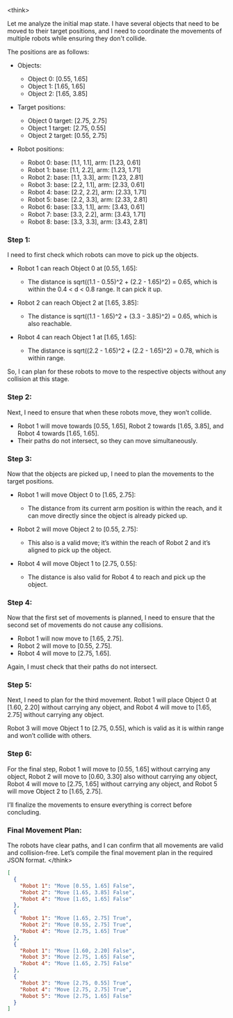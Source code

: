 &lt;think&gt;

Let me analyze the initial map state. I have several objects that need to be moved to their target positions, and I need to coordinate the movements of multiple robots while ensuring they don't collide.

The positions are as follows:
- Objects:
  - Object 0: [0.55, 1.65]
  - Object 1: [1.65, 1.65]
  - Object 2: [1.65, 3.85]

- Target positions:
  - Object 0 target: [2.75, 2.75]
  - Object 1 target: [2.75, 0.55]
  - Object 2 target: [0.55, 2.75]

- Robot positions:
  - Robot 0: base: [1.1, 1.1], arm: [1.23, 0.61]
  - Robot 1: base: [1.1, 2.2], arm: [1.23, 1.71]
  - Robot 2: base: [1.1, 3.3], arm: [1.23, 2.81]
  - Robot 3: base: [2.2, 1.1], arm: [2.33, 0.61]
  - Robot 4: base: [2.2, 2.2], arm: [2.33, 1.71]
  - Robot 5: base: [2.2, 3.3], arm: [2.33, 2.81]
  - Robot 6: base: [3.3, 1.1], arm: [3.43, 0.61]
  - Robot 7: base: [3.3, 2.2], arm: [3.43, 1.71]
  - Robot 8: base: [3.3, 3.3], arm: [3.43, 2.81]

### Step 1:
I need to first check which robots can move to pick up the objects. 

- Robot 1 can reach Object 0 at [0.55, 1.65]:
  - The distance is sqrt((1.1 - 0.55)^2 + (2.2 - 1.65)^2) = 0.65, which is within the 0.4 < d < 0.8 range. It can pick it up.
  
- Robot 2 can reach Object 2 at [1.65, 3.85]:
  - The distance is sqrt((1.1 - 1.65)^2 + (3.3 - 3.85)^2) = 0.65, which is also reachable.

- Robot 4 can reach Object 1 at [1.65, 1.65]:
  - The distance is sqrt((2.2 - 1.65)^2 + (2.2 - 1.65)^2) = 0.78, which is within range.

So, I can plan for these robots to move to the respective objects without any collision at this stage.

### Step 2:
Next, I need to ensure that when these robots move, they won’t collide. 
- Robot 1 will move towards [0.55, 1.65], Robot 2 towards [1.65, 3.85], and Robot 4 towards [1.65, 1.65]. 
- Their paths do not intersect, so they can move simultaneously.

### Step 3:
Now that the objects are picked up, I need to plan the movements to the target positions.

- Robot 1 will move Object 0 to [1.65, 2.75]:
  - The distance from its current arm position is within the reach, and it can move directly since the object is already picked up.
  
- Robot 2 will move Object 2 to [0.55, 2.75]:
  - This also is a valid move; it’s within the reach of Robot 2 and it’s aligned to pick up the object.

- Robot 4 will move Object 1 to [2.75, 0.55]:
  - The distance is also valid for Robot 4 to reach and pick up the object.

### Step 4:
Now that the first set of movements is planned, I need to ensure that the second set of movements do not cause any collisions.

- Robot 1 will now move to [1.65, 2.75].
- Robot 2 will move to [0.55, 2.75].
- Robot 4 will move to [2.75, 1.65].

Again, I must check that their paths do not intersect. 

### Step 5:
Next, I need to plan for the third movement. Robot 1 will place Object 0 at [1.60, 2.20] without carrying any object, and Robot 4 will move to [1.65, 2.75] without carrying any object. 

Robot 3 will move Object 1 to [2.75, 0.55], which is valid as it is within range and won’t collide with others.

### Step 6:
For the final step, Robot 1 will move to [0.55, 1.65] without carrying any object, Robot 2 will move to [0.60, 3.30] also without carrying any object, Robot 4 will move to [2.75, 1.65] without carrying any object, and Robot 5 will move Object 2 to [1.65, 2.75].

I’ll finalize the movements to ensure everything is correct before concluding. 

### Final Movement Plan:
The robots have clear paths, and I can confirm that all movements are valid and collision-free. Let’s compile the final movement plan in the required JSON format.
&lt;/think&gt;

```json
[
  {
    "Robot 1": "Move [0.55, 1.65] False",
    "Robot 2": "Move [1.65, 3.85] False",
    "Robot 4": "Move [1.65, 1.65] False"
  },
  {
    "Robot 1": "Move [1.65, 2.75] True",
    "Robot 2": "Move [0.55, 2.75] True",
    "Robot 4": "Move [2.75, 1.65] True"
  },
  {
    "Robot 1": "Move [1.60, 2.20] False",
    "Robot 3": "Move [2.75, 1.65] False",
    "Robot 4": "Move [1.65, 2.75] False"
  },
  {
    "Robot 3": "Move [2.75, 0.55] True",
    "Robot 4": "Move [2.75, 2.75] True",
    "Robot 5": "Move [2.75, 1.65] False"
  }
]
```